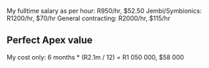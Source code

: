My fulltime salary as per hour: R950/hr, $52.50
Jembi/Symbionics: R1200/hr, $70/hr
General contracting: R2000/hr, $115/hr


## Perfect Apex value

My cost only: 6 months * (R2.1m / 12) = R1 050 000, $58 000